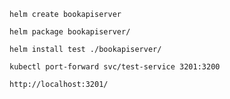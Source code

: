 `helm create bookapiserver`

`helm package bookapiserver/`

`helm install test ./bookapiserver/`

`kubectl port-forward svc/test-service 3201:3200`

`http://localhost:3201/`